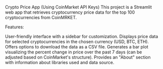 Crypto Price App (Using CoinMarket API Keys)
This project is a Streamlit web app that retrieves cryptocurrency price data for the top 100 cryptocurrencies from CoinMRKET. 

Features:

User-friendly interface with a sidebar for customization.
Displays price data for selected cryptocurrencies in the chosen currency (USD, BTC, ETH).
Offers options to download the data as a CSV file.
Generates a bar plot visualizing the percent change in price over the past 7 days (can be adjusted based on CoinMarket's structure).
Provides an "About" section with information about libraries used and data source.
